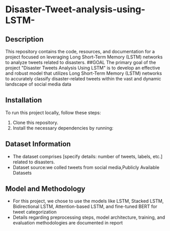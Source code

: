 # Disaster-Tweet-analysis-using-LSTM-

## Description
This repository contains the code, resources, and documentation for a project focused on leveraging Long Short-Term Memory (LSTM) networks to analyze tweets related to disasters.
##GOAL
The primary goal of the project "Disaster Tweets Analysis Using LSTM" is to develop an effective and robust model that utilizes Long Short-Term Memory (LSTM) networks to accurately classify disaster-related tweets within the vast and dynamic landscape of social media data
## Installation
To run this project locally, follow these steps:
1. Clone this repository.
2. Install the necessary dependencies by running:

## Dataset Information
- The dataset comprises [specify details: number of tweets, labels, etc.] related to disasters.
- Dataset source:we colled tweets from social media,Publicly Available Datasets
## Model and Methodology
- For this project, we chose to use the models like LSTM, Stacked LSTM, Bidirectional LSTM,  Attention-based LSTM, and fine-tuned BERT for tweet categorization
- Details regarding preprocessing steps, model architecture, training, and evaluation methodologies are documented in report


